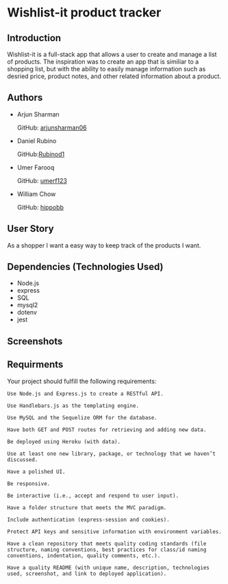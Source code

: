 # Wishlist-it product tracker

## Introduction 

Wishlist-it is a full-stack app that allows a user to create and manage a list of products. 
The inspiration was to create an app that is similiar to a shopping list, but with the ability to easily manage information such as desried price, product notes, and other related information about a product.


## Authors

- Arjun Sharman 
  
  GitHub: [arjunsharman06](https://github.com/arjunsharman06)

- Daniel Rubino  
  
  GitHub:[Rubinod1](https://github.com/RubinoD1)

- Umer Farooq 

  GitHub: [umerf123](https://github.com/umerf123)

- William Chow 
  
  GitHub: [hippobb](https://github.com/hippobb)

## User Story 

As a shopper I want a easy way to keep track of the products I want. 





## Dependencies (Technologies Used)
- Node.js
- express
- SQL
- mysql2
- dotenv
- jest 

## Screenshots 










## Requirments 

Your project should fulfill the following requirements:

    Use Node.js and Express.js to create a RESTful API.

    Use Handlebars.js as the templating engine.

    Use MySQL and the Sequelize ORM for the database.

    Have both GET and POST routes for retrieving and adding new data.

    Be deployed using Heroku (with data).

    Use at least one new library, package, or technology that we haven’t discussed.

    Have a polished UI.

    Be responsive.

    Be interactive (i.e., accept and respond to user input).

    Have a folder structure that meets the MVC paradigm.

    Include authentication (express-session and cookies).

    Protect API keys and sensitive information with environment variables.

    Have a clean repository that meets quality coding standards (file structure, naming conventions, best practices for class/id naming conventions, indentation, quality comments, etc.).

    Have a quality README (with unique name, description, technologies used, screenshot, and link to deployed application).


